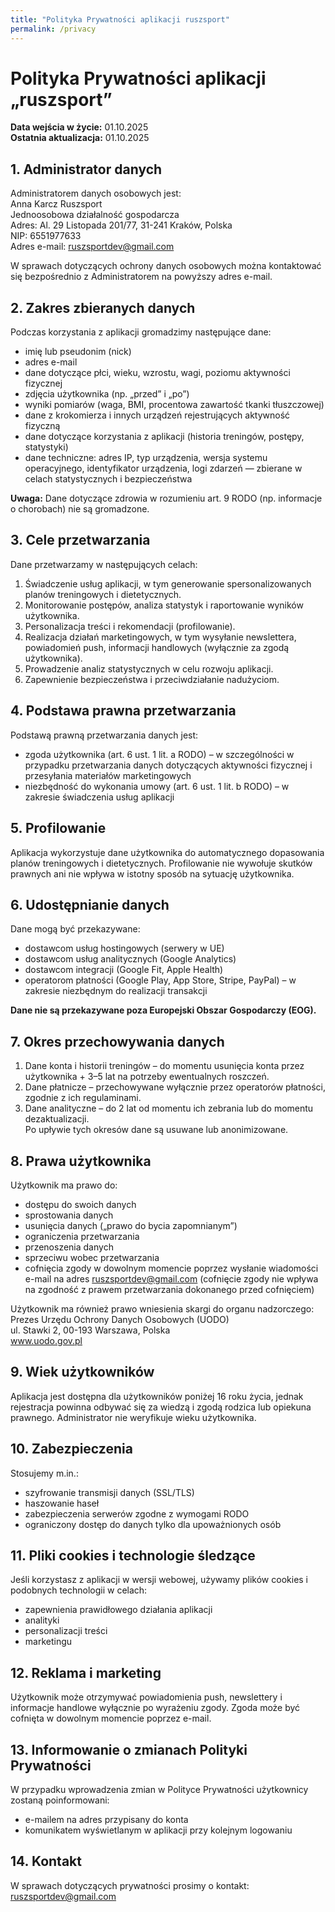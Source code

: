 ```yaml
---
title: "Polityka Prywatności aplikacji ruszsport"
permalink: /privacy
---
```


# Polityka Prywatności aplikacji „ruszsport”

**Data wejścia w życie:** 01.10.2025  
**Ostatnia aktualizacja:** 01.10.2025

## 1. Administrator danych

Administratorem danych osobowych jest:  
Anna Karcz Ruszsport  
Jednoosobowa działalność gospodarcza  
Adres: Al. 29 Listopada 201/77, 31-241 Kraków, Polska  
NIP: 6551977633  
Adres e-mail: ruszsportdev@gmail.com  

W sprawach dotyczących ochrony danych osobowych można kontaktować się bezpośrednio z Administratorem na powyższy adres e-mail.

## 2. Zakres zbieranych danych

Podczas korzystania z aplikacji gromadzimy następujące dane:  
- imię lub pseudonim (nick)  
- adres e-mail  
- dane dotyczące płci, wieku, wzrostu, wagi, poziomu aktywności fizycznej  
- zdjęcia użytkownika (np. „przed” i „po”)  
- wyniki pomiarów (waga, BMI, procentowa zawartość tkanki tłuszczowej)  
- dane z krokomierza i innych urządzeń rejestrujących aktywność fizyczną  
- dane dotyczące korzystania z aplikacji (historia treningów, postępy, statystyki)  
- dane techniczne: adres IP, typ urządzenia, wersja systemu operacyjnego, identyfikator urządzenia, logi zdarzeń — zbierane w celach statystycznych i bezpieczeństwa  

**Uwaga:** Dane dotyczące zdrowia w rozumieniu art. 9 RODO (np. informacje o chorobach) nie są gromadzone.

## 3. Cele przetwarzania

Dane przetwarzamy w następujących celach:  
1. Świadczenie usług aplikacji, w tym generowanie spersonalizowanych planów treningowych i dietetycznych.  
2. Monitorowanie postępów, analiza statystyk i raportowanie wyników użytkownika.  
3. Personalizacja treści i rekomendacji (profilowanie).  
4. Realizacja działań marketingowych, w tym wysyłanie newslettera, powiadomień push, informacji handlowych (wyłącznie za zgodą użytkownika).  
5. Prowadzenie analiz statystycznych w celu rozwoju aplikacji.  
6. Zapewnienie bezpieczeństwa i przeciwdziałanie nadużyciom.

## 4. Podstawa prawna przetwarzania

Podstawą prawną przetwarzania danych jest:  
- zgoda użytkownika (art. 6 ust. 1 lit. a RODO) – w szczególności w przypadku przetwarzania danych dotyczących aktywności fizycznej i przesyłania materiałów marketingowych  
- niezbędność do wykonania umowy (art. 6 ust. 1 lit. b RODO) – w zakresie świadczenia usług aplikacji

## 5. Profilowanie

Aplikacja wykorzystuje dane użytkownika do automatycznego dopasowania planów treningowych i dietetycznych. Profilowanie nie wywołuje skutków prawnych ani nie wpływa w istotny sposób na sytuację użytkownika.

## 6. Udostępnianie danych

Dane mogą być przekazywane:  
- dostawcom usług hostingowych (serwery w UE)  
- dostawcom usług analitycznych (Google Analytics)  
- dostawcom integracji (Google Fit, Apple Health)  
- operatorom płatności (Google Play, App Store, Stripe, PayPal) – w zakresie niezbędnym do realizacji transakcji  

**Dane nie są przekazywane poza Europejski Obszar Gospodarczy (EOG).**

## 7. Okres przechowywania danych

1. Dane konta i historii treningów – do momentu usunięcia konta przez użytkownika + 3–5 lat na potrzeby ewentualnych roszczeń.  
2. Dane płatnicze – przechowywane wyłącznie przez operatorów płatności, zgodnie z ich regulaminami.  
3. Dane analityczne – do 2 lat od momentu ich zebrania lub do momentu dezaktualizacji.  
Po upływie tych okresów dane są usuwane lub anonimizowane.

## 8. Prawa użytkownika

Użytkownik ma prawo do:  
- dostępu do swoich danych  
- sprostowania danych  
- usunięcia danych („prawo do bycia zapomnianym”)  
- ograniczenia przetwarzania  
- przenoszenia danych  
- sprzeciwu wobec przetwarzania  
- cofnięcia zgody w dowolnym momencie poprzez wysłanie wiadomości e-mail na adres ruszsportdev@gmail.com (cofnięcie zgody nie wpływa na zgodność z prawem przetwarzania dokonanego przed cofnięciem)  

Użytkownik ma również prawo wniesienia skargi do organu nadzorczego:  
Prezes Urzędu Ochrony Danych Osobowych (UODO)  
ul. Stawki 2, 00-193 Warszawa, Polska  
www.uodo.gov.pl

## 9. Wiek użytkowników

Aplikacja jest dostępna dla użytkowników poniżej 16 roku życia, jednak rejestracja powinna odbywać się za wiedzą i zgodą rodzica lub opiekuna prawnego. Administrator nie weryfikuje wieku użytkownika.

## 10. Zabezpieczenia

Stosujemy m.in.:  
- szyfrowanie transmisji danych (SSL/TLS)  
- haszowanie haseł  
- zabezpieczenia serwerów zgodne z wymogami RODO  
- ograniczony dostęp do danych tylko dla upoważnionych osób

## 11. Pliki cookies i technologie śledzące

Jeśli korzystasz z aplikacji w wersji webowej, używamy plików cookies i podobnych technologii w celach:  
- zapewnienia prawidłowego działania aplikacji  
- analityki  
- personalizacji treści  
- marketingu

## 12. Reklama i marketing

Użytkownik może otrzymywać powiadomienia push, newslettery i informacje handlowe wyłącznie po wyrażeniu zgody. Zgoda może być cofnięta w dowolnym momencie poprzez e-mail.

## 13. Informowanie o zmianach Polityki Prywatności

W przypadku wprowadzenia zmian w Polityce Prywatności użytkownicy zostaną poinformowani:  
- e-mailem na adres przypisany do konta  
- komunikatem wyświetlanym w aplikacji przy kolejnym logowaniu

## 14. Kontakt

W sprawach dotyczących prywatności prosimy o kontakt:  
ruszsportdev@gmail.com

